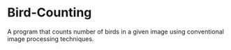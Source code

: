 # Bird-Counting
A program that counts number of birds in a given image using conventional image processing techniques.
